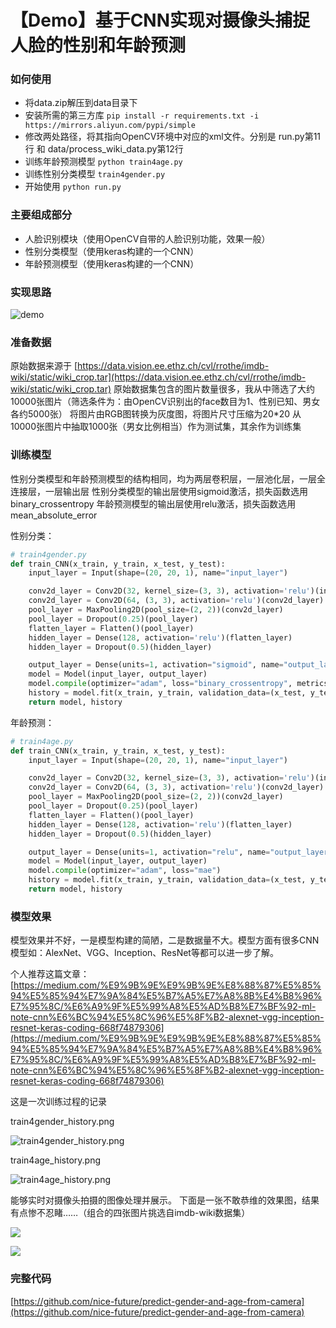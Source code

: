 # 【Demo】基于CNN实现对摄像头捕捉人脸的性别和年龄预测

### 如何使用

- 将data.zip解压到data目录下
- 安装所需的第三方库 `pip install -r requirements.txt -i https://mirrors.aliyun.com/pypi/simple` 
- 修改两处路径，将其指向OpenCV环境中对应的xml文件。分别是 run.py第11行 和 data/process_wiki_data.py第12行
- 训练年龄预测模型 `python train4age.py`
- 训练性别分类模型 `train4gender.py`
- 开始使用 `python run.py`

### 主要组成部分

- 人脸识别模块（使用OpenCV自带的人脸识别功能，效果一般）
- 性别分类模型（使用keras构建的一个CNN）
- 年龄预测模型（使用keras构建的一个CNN）

### 实现思路

![demo](https://img.hxhen.com/20200414231955.png)

### 准备数据

原始数据来源于 [https://data.vision.ee.ethz.ch/cvl/rrothe/imdb-wiki/static/wiki_crop.tar](https://data.vision.ee.ethz.ch/cvl/rrothe/imdb-wiki/static/wiki_crop.tar)
原始数据集包含的图片数量很多，我从中筛选了大约10000张图片（筛选条件为：由OpenCV识别出的face数目为1、性别已知、男女各约5000张）
将图片由RGB图转换为灰度图，将图片尺寸压缩为20*20
从10000张图片中抽取1000张（男女比例相当）作为测试集，其余作为训练集

### 训练模型

性别分类模型和年龄预测模型的结构相同，均为两层卷积层，一层池化层，一层全连接层，一层输出层
性别分类模型的输出层使用sigmoid激活，损失函数选用binary_crossentropy
年龄预测模型的输出层使用relu激活，损失函数选用mean_absolute_error

性别分类：
```python
# train4gender.py
def train_CNN(x_train, y_train, x_test, y_test):
    input_layer = Input(shape=(20, 20, 1), name="input_layer")

    conv2d_layer = Conv2D(32, kernel_size=(3, 3), activation='relu')(input_layer)
    conv2d_layer = Conv2D(64, (3, 3), activation='relu')(conv2d_layer)
    pool_layer = MaxPooling2D(pool_size=(2, 2))(conv2d_layer)
    pool_layer = Dropout(0.25)(pool_layer)
    flatten_layer = Flatten()(pool_layer)
    hidden_layer = Dense(128, activation='relu')(flatten_layer)
    hidden_layer = Dropout(0.5)(hidden_layer)

    output_layer = Dense(units=1, activation="sigmoid", name="output_layer")(hidden_layer)
    model = Model(input_layer, output_layer)
    model.compile(optimizer="adam", loss="binary_crossentropy", metrics=["accuracy"])
    history = model.fit(x_train, y_train, validation_data=(x_test, y_test), batch_size=batch_size, epochs=epochs, verbose=2)
    return model, history
```

年龄预测：
```python
# train4age.py
def train_CNN(x_train, y_train, x_test, y_test):
    input_layer = Input(shape=(20, 20, 1), name="input_layer")

    conv2d_layer = Conv2D(32, kernel_size=(3, 3), activation='relu')(input_layer)
    conv2d_layer = Conv2D(64, (3, 3), activation='relu')(conv2d_layer)
    pool_layer = MaxPooling2D(pool_size=(2, 2))(conv2d_layer)
    pool_layer = Dropout(0.25)(pool_layer)
    flatten_layer = Flatten()(pool_layer)
    hidden_layer = Dense(128, activation='relu')(flatten_layer)
    hidden_layer = Dropout(0.5)(hidden_layer)

    output_layer = Dense(units=1, activation="relu", name="output_layer")(hidden_layer)
    model = Model(input_layer, output_layer)
    model.compile(optimizer="adam", loss="mae")
    history = model.fit(x_train, y_train, validation_data=(x_test, y_test), batch_size=batch_size, epochs=epochs, verbose=2)
    return model, history
```

### 模型效果

模型效果并不好，一是模型构建的简陋，二是数据量不大。模型方面有很多CNN模型如：AlexNet、VGG、Inception、ResNet等都可以进一步了解。

个人推荐这篇文章：[https://medium.com/%E9%9B%9E%E9%9B%9E%E8%88%87%E5%85%94%E5%85%94%E7%9A%84%E5%B7%A5%E7%A8%8B%E4%B8%96%E7%95%8C/%E6%A9%9F%E5%99%A8%E5%AD%B8%E7%BF%92-ml-note-cnn%E6%BC%94%E5%8C%96%E5%8F%B2-alexnet-vgg-inception-resnet-keras-coding-668f74879306](https://medium.com/%E9%9B%9E%E9%9B%9E%E8%88%87%E5%85%94%E5%85%94%E7%9A%84%E5%B7%A5%E7%A8%8B%E4%B8%96%E7%95%8C/%E6%A9%9F%E5%99%A8%E5%AD%B8%E7%BF%92-ml-note-cnn%E6%BC%94%E5%8C%96%E5%8F%B2-alexnet-vgg-inception-resnet-keras-coding-668f74879306)

这是一次训练过程的记录

train4gender_history.png

![train4gender_history.png](https://img.hxhen.com/20200414234421.png)

train4age_history.png

![train4age_history.png](https://img.hxhen.com/20200414234451.png)

能够实时对摄像头拍摄的图像处理并展示。
下面是一张不敢恭维的效果图，结果有点惨不忍睹……（组合的四张图片挑选自imdb-wiki数据集）

![](https://img.hxhen.com/20200415150416.png)

![](https://img.hxhen.com/20200415150435.png)

### 完整代码 
[https://github.com/nice-future/predict-gender-and-age-from-camera](https://github.com/nice-future/predict-gender-and-age-from-camera)
